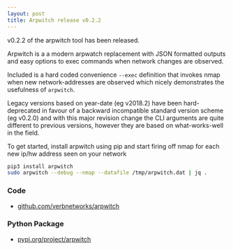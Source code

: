 ```yaml
---
layout: post
title: Arpwitch release v0.2.2
---
```


v0.2.2 of the arpwitch tool has been released.

Arpwitch is a a modern arpwatch replacement with JSON formatted outputs and easy options to exec commands when 
network changes are observed.

Included is a hard coded convenience `--exec` definition that invokes nmap when new network-addresses are observed 
which nicely demonstrates the usefulness of `arpwitch`.

Legacy versions based on year-date (eg v2018.2) have been hard-deprecated in favour of a backward incompatible 
standard version scheme (eg v0.2.0) and with this major revision change the CLI arguments are quite different to 
previous versions, however they are based on what-works-well in the field.

To get started, install arpwitch using pip and start firing off nmap for each new ip/hw address seen on your network
```bash
pip3 install arpwitch
sudo arpwitch --debug --nmap --datafile /tmp/arpwitch.dat | jq .
```

### Code
 * [github.com/verbnetworks/arpwitch](https://github.com/verbnetworks/arpwitch)

### Python Package
 * [pypi.org/project/arpwitch](https://pypi.org/project/arpwitch/)
